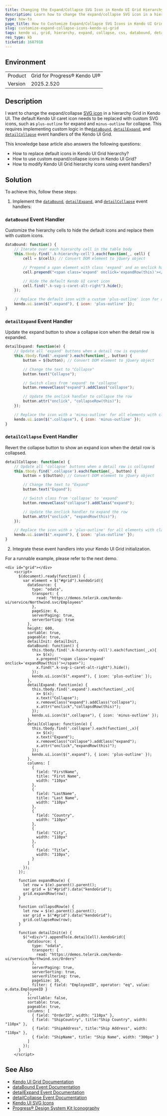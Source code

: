 ```yaml
---
title: Changing the Expand/Collapse SVG Icon in Kendo UI Grid Hierarchy
description: Learn how to change the expand/collapse SVG icon in a hierarchy grid in Kendo UI Grid 
type: how-to
page_title: How to Customize Expand/Collapse SVG Icons in Kendo UI Grid Hierarchy
slug: customize-expand-collapse-icons-kendo-ui-grid
tags: kendo ui, grid, hierarchy, expand, collapse, css, databound, detailexpand, detailcollapse
res_type: kb
ticketid: 1687918
---
```


## Environment

<table>
<tbody>
<tr>
<td>Product</td>
<td>
Grid for Progress® Kendo UI®
</td>
</tr>
<tr>
<td>Version</td>
<td>
2025.2.520
</td>
</tr>
</tbody>
</table>

## Description

I want to change the expand/collapse [SVG icon](/styles-and-layout/sass-themes/svg-icons) in a hierarchy Grid in Kendo UI. The default Kendo UI caret icon needs to be replaced with custom SVG icons, such as `plus-outline` for expand and `minus-outline` for collapse. This requires implementing custom logic in the[`dataBound`](/api/javascript/ui/grid/events/databound), [`detailExpand`](/api/javascript/ui/grid/events/detailexpand), and [`detailCollapse`](/api/javascript/ui/grid/events/detailcollapse) event handlers of the Kendo UI Grid.

This knowledge base article also answers the following questions:
- How to replace default icons in Kendo UI Grid hierarchy?
- How to use custom expand/collapse icons in Kendo UI Grid?
- How to modify Kendo UI Grid hierarchy icons using event handlers?

## Solution

To achieve this, follow these steps:

1. Implement the [`dataBound`](/api/javascript/ui/grid/events/databound), [`detailExpand`](/api/javascript/ui/grid/events/detailexpand), and [`detailCollapse`](/api/javascript/ui/grid/events/detailcollapse) event handlers:

### `dataBound` Event Handler

Customize the hierarchy cells to hide the default icons and replace them with custom icons.

```javascript
dataBound: function() {
    // Iterate over each hierarchy cell in the table body
    this.tbody.find('.k-hierarchy-cell').each(function(_, cell) {
        cell = $(cell); // Convert DOM element to jQuery object

        // Prepend a span element with class 'expand' and an onclick handler to expand the row
        cell.prepend("<span class='expand' onclick='expandRow(this)'></span>");

        // Hide the default Kendo UI caret icon
        cell.find(".k-svg-i-caret-alt-right").hide();
    });

    // Replace the default icon with a custom 'plus-outline' icon for all elements with class 'expand'
    kendo.ui.icon($(".expand"), { icon: 'plus-outline' });
}
```

### `detailExpand` Event Handler

Update the expand button to show a collapse icon when the detail row is expanded.

```javascript
detailExpand: function(e) {
    // Update all 'expand' buttons when a detail row is expanded
    this.tbody.find('.expand').each(function(_, button) {
        button = $(button); // Convert DOM element to jQuery object

        // Change the text to "Collapse"
        button.text("Collapse");

        // Switch class from 'expand' to 'collapse'
        button.removeClass("expand").addClass("collapse");

        // Update the onclick handler to collapse the row
        button.attr("onclick", "collapseRow(this)");
    });

    // Replace the icon with a 'minus-outline' for all elements with class 'collapse'
    kendo.ui.icon($(".collapse"), { icon: 'minus-outline' });
}
```

### `detailCollapse` Event Handler

Revert the collapse button to show an expand icon when the detail row is collapsed.

```javascript
detailCollapse: function(e) {
    // Update all 'collapse' buttons when a detail row is collapsed
    this.tbody.find('.collapse').each(function(_, button) {
        button = $(button); // Convert DOM element to jQuery object

        // Change the text to "Expand"
        button.text("Expand");

        // Switch class from 'collapse' to 'expand'
        button.removeClass("collapse").addClass("expand");

        // Update the onclick handler to expand the row
        button.attr("onclick", "expandRow(this)");
    });

    // Replace the icon with a 'plus-outline' for all elements with class 'expand'
    kendo.ui.icon($(".expand"), { icon: 'plus-outline' });
}
```

2. Integrate these event handlers into your Kendo UI Grid initialization.

For a runnable example, please refer to the next demo.

```dojo
<div id="grid"></div>
    <script>
      $(document).ready(function() {
        var element = $("#grid").kendoGrid({
          dataSource: {
            type: "odata",
            transport: {
              read: "https://demos.telerik.com/kendo-ui/service/Northwind.svc/Employees"
            },
            pageSize: 6,
            serverPaging: true,
            serverSorting: true
          },
          height: 600,
          sortable: true,
          pageable: true,
          detailInit: detailInit,
          dataBound: function() {
            this.tbody.find('.k-hierarchy-cell').each(function(_,x){
              x= $(x);
              x.prepend("<span class='expand' onclick='expandRow(this)'></span>");
              x.find(".k-svg-i-caret-alt-right").hide();
            });
            kendo.ui.icon($(".expand"), { icon: 'plus-outline' });
          },
          detailExpand: function(e) {
            this.tbody.find('.expand').each(function(_,x){
              x= $(x);
              x.text("Collapse");
              x.removeClass("expand").addClass("collapse");
              x.attr("onclick","collapsdRow(this)");
            });
            kendo.ui.icon($(".collapse"), { icon: 'minus-outline' });
          },
          detailCollapse: function(e) {
            this.tbody.find('.collapse').each(function(_,x){
              x= $(x);
              x.text("Expand");
              x.removeClass("collapse").addClass("expand");
              x.attr("onclick","expandRow(this)");
            });
            kendo.ui.icon($(".expand"), { icon: 'plus-outline' });
          },
          columns: [
            {
              field: "FirstName",
              title: "First Name",
              width: "110px"
            },
            {
              field: "LastName",
              title: "Last Name",
              width: "110px"
            },
            {
              field: "Country",
              width: "110px"
            },
            {
              field: "City",
              width: "110px"
            },
            {
              field: "Title",
              width: "110px",
            }
          ]
        });
      });

      function expandRow(e) {
        let row = $(e).parent().parent();
        var grid = $("#grid").data("kendoGrid");
		grid.expandRow(row);
      }

      function collapsdRow(e) {
        let row = $(e).parent().parent();
        var grid = $("#grid").data("kendoGrid");
		grid.collapseRow(row);
      }

      function detailInit(e) {
        $("<div/>").appendTo(e.detailCell).kendoGrid({
          dataSource: {
            type: "odata",
            transport: {
              read: "https://demos.telerik.com/kendo-ui/service/Northwind.svc/Orders"
            },
            serverPaging: true,
            serverSorting: true,
            serverFiltering: true,
            pageSize: 10,
            filter: { field: "EmployeeID", operator: "eq", value: e.data.EmployeeID }
          },
          scrollable: false,
          sortable: true,
          pageable: true,
          columns: [
            { field: "OrderID", width: "110px" },
            { field: "ShipCountry", title:"Ship Country", width: "110px" },
            { field: "ShipAddress", title:"Ship Address", width: "110px" },
            { field: "ShipName", title: "Ship Name", width: "300px" }
          ]
        });
      }
    </script>
```

## See Also

- [Kendo UI Grid Documentation](https://docs.telerik.com/kendo-ui/api/javascript/ui/grid/overview)
- [dataBound Event Documentation](https://docs.telerik.com/kendo-ui/api/javascript/ui/grid/events/databound)
- [detailExpand Event Documentation](https://docs.telerik.com/kendo-ui/api/javascript/ui/grid/events/detailexpand)
- [detailCollapse Event Documentation](https://docs.telerik.com/kendo-ui/api/javascript/ui/grid/events/detailcollapse)
- [Kendo UI SVG Icons](https://docs.telerik.com/kendo-ui/styles-and-layout/sass-themes/svg-icons)
- [Progress® Design System Kit Iconography](https://www.telerik.com/design-system/docs/foundation/iconography/icon-list/)

